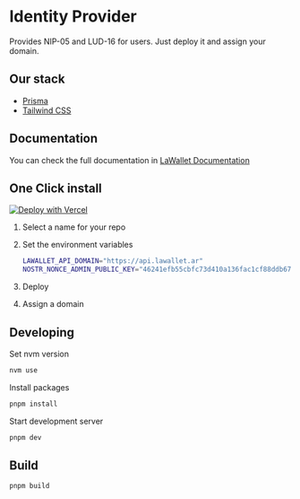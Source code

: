 # Identity Provider

Provides NIP-05 and LUD-16 for users.
Just deploy it and assign your domain.

## Our stack

- [Prisma](https://prisma.io)
- [Tailwind CSS](https://tailwindcss.com)

## Documentation

You can check the full documentation in [LaWallet Documentation](https://lawallet.io/identity-provider)

## One Click install

[![Deploy with Vercel](https://vercel.com/button)](https://vercel.com/new/clone?repository-url=https%3A%2F%2Fgithub.com%2Flawalletio%2Fidentity-provider&env=LAWALLET_API_DOMAIN,NOSTR_NONCE_ADMIN_PUBLIC_KEY&project-name=your-domain&repository-name=your-domain)

1. Select a name for your repo
2. Set the environment variables

   ```bash
   LAWALLET_API_DOMAIN="https://api.lawallet.ar"
   NOSTR_NONCE_ADMIN_PUBLIC_KEY="46241efb55cbfc73d410a136fac1cf88ddb6778014b8a58cecd0df8b01a98ffc"
   ```

3. Deploy
4. Assign a domain

## Developing

Set nvm version

```bash
nvm use
```

Install packages

```bash
pnpm install
```

Start development server

```bash
pnpm dev
```

## Build

```bash
pnpm build
```
